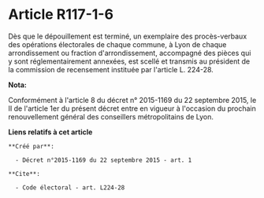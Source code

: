 # Article R117-1-6

Dès que le dépouillement est terminé, un exemplaire des procès-verbaux des opérations électorales de chaque commune, à Lyon
de chaque arrondissement ou fraction d'arrondissement, accompagné des pièces qui y sont réglementairement annexées, est
scellé et transmis au président de la commission de recensement instituée par l'article L. 224-28.

**Nota:**

Conformément à l'article 8 du décret n° 2015-1169 du 22 septembre 2015, le II de l'article 1er du présent décret entre en
vigueur à l'occasion du prochain renouvellement général des conseillers métropolitains de Lyon.

**Liens relatifs à cet article**

	**Créé par**:

	  - Décret n°2015-1169 du 22 septembre 2015 - art. 1

	**Cite**:

	  - Code électoral - art. L224-28
